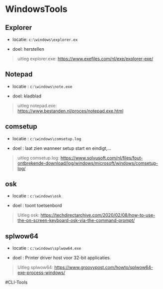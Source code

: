 # WindowsTools
## Explorer
- locatie: ``c:\windows\explorer.ex``

- doel: herstellen

> uitleg explorer.exe:
https://www.exefiles.com/nl/exe/explorer-exe/

## Notepad
- locatie : ``c:\windows\note.exe``

- doel: kladblad

> uitleg notepad.exe:
https://www.bestanden.nl/proces/notepad.exe.html

## comsetup
- locatie : ``c:\windows\comsetup.log``

- doel : laat zien wanneer setup start en eindigt,...

> uitleg comsetup.log:
https://www.solvusoft.com/nl/files/fout-ontbrekende-download/log/windows/microsoft/windows/comsetup-log/

## osk
- locatie : ``c:\windows\osk``

- doel : toont toetsenbord

>Uitleg osk: 
https://techdirectarchive.com/2020/02/08/how-to-use-the-on-screen-keyboard-osk-via-the-command-prompt/

## splwow64
- locatie : ``c:\windows\splwow64.exe``

- doel : Printer driver host voor 32-bit applicaties.

>Uitleg splwow64:
https://www.groovypost.com/howto/splwow64-exe-process-windows/

#CLI-Tools


